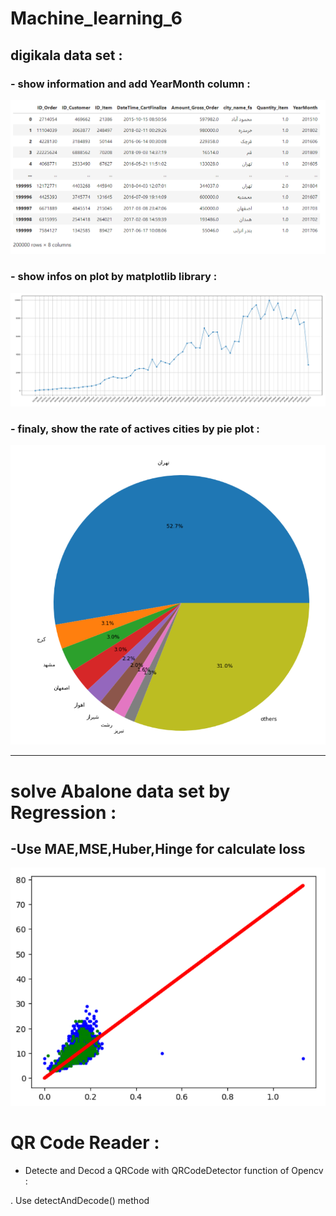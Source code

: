 # Machine_learning_6

## digikala data set :

### - show information and add YearMonth column :
!['digipic'](pics/digi1.png)

### - show infos on plot by matplotlib library :
![digipic](pics/digi2.png)

### - finaly, show the rate of actives cities by pie plot :
![digipic](pics/digi3.png)

---


# solve Abalone data set by Regression :

## -Use MAE,MSE,Huber,Hinge for calculate loss 

!['llsPic'](pics/lls.png)

# QR Code Reader :
 
- Detecte and Decod a QRCode with QRCodeDetector function of Opencv :

. Use detectAndDecode() method 